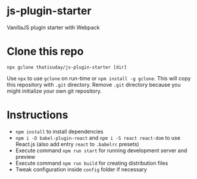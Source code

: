 # js-plugin-starter
VanillaJS plugin starter with Webpack

# Clone this repo
```
npx gclone thatisuday/js-plugin-starter [dir]
```
Use `npx` to use `gclone` on run-time or `npm install -g gclone`. This will copy this repository with `.git` directory. Remove `.git` directory because you might initialize your own git repository.

# Instructions
- `npm install` to install dependencies
- `npm i -D babel-plugin-react` and `npm i -S react react-dom` to use React.js (also add entry `react` to `.babelrc` presets)
- Execute command `npm run start` for running development server and preview
- Execute command `npm run build` for creating distribution files
- Tweak configuration inside `config` folder if necessary
